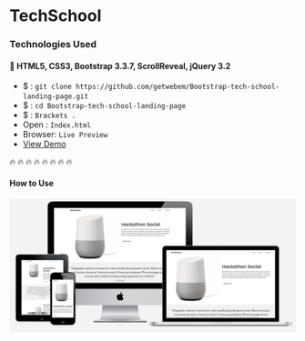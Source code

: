 # TechSchool 
### Technologies Used
####  :rocket: HTML5, CSS3, Bootstrap 3.3.7, ScrollReveal, jQuery 3.2
 - $ :  `git clone https://github.com/getwebem/Bootstrap-tech-school-landing-page.git`
 - $ :  `cd Bootstrap-tech-school-landing-page`
 - $ :  `Brackets .`
 - Open :  `Index.html`
 - Browser:  `Live Preview`  
 - [View Demo](http://getwebem.com/techSchool/)  

:fire: :fire: :fire: :fire: :fire: :fire: :fire: :fire:
#### How to Use 
![pic1](https://raw.githubusercontent.com/getwebem/README/master/techSchool/Screen%20Shot%202017-08-07%20at%2021.17.44.png)
<br/><br/>
